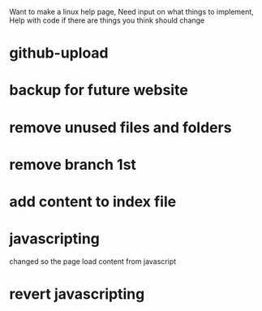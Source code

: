 Want to make a linux help page,
Need input on what things to implement,
Help with code if there are things you think should change


# github-upload
# backup for future website
# remove unused files and folders
# remove branch 1st
# add content to index file
# javascripting
changed so the page load content from javascript
# revert javascripting